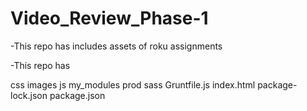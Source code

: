 # Video_Review_Phase-1

-This repo has includes assets of roku assignments 
 
-This repo has

css
images
js
my_modules
prod
sass
Gruntfile.js
index.html
package-lock.json
package.json
